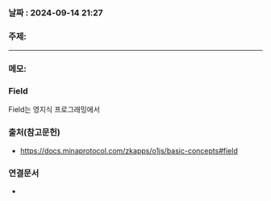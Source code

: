 
### 날짜 : 2024-09-14 21:27

### 주제: 

---
### 메모: 

### Field
Field는 영지식 프로그래밍에서 

### 출처(참고문헌)
- https://docs.minaprotocol.com/zkapps/o1js/basic-concepts#field

### 연결문서
-